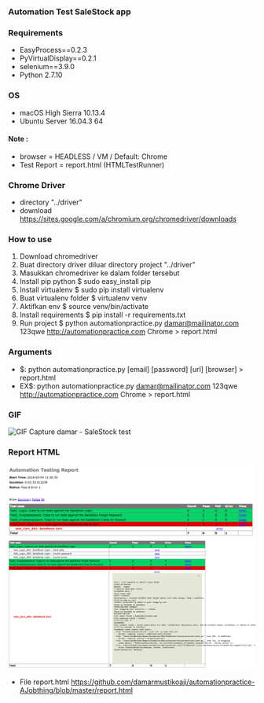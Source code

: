 ### Automation Test SaleStock app

### Requirements
- EasyProcess==0.2.3
- PyVirtualDisplay==0.2.1
- selenium==3.9.0
- Python 2.7.10

### OS
- macOS High Sierra 10.13.4
- Ubuntu Server 16.04.3 64

#### Note :
- browser = HEADLESS / VM / Default: Chrome
- Test Report = report.html (HTMLTestRunner)

### Chrome Driver
- directory "../driver"
- download https://sites.google.com/a/chromium.org/chromedriver/downloads

### How to use
1. Download chromedriver
2. Buat directory driver diluar directory project "../driver"
3. Masukkan chromedriver ke dalam folder tersebut
4. Install pip python $ sudo easy_install pip
5. Install virtualenv $ sudo pip install virtualenv
6. Buat virtualenv folder $ virtualenv venv
7. Aktifkan env $ source venv/bin/activate
8. Install requirements $ pip install -r requirements.txt
9. Run project $ python automationpractice.py damar@mailinator.com 123qwe http://automationpractice.com Chrome > report.html

### Arguments
- $: python automationpractice.py [email] [password] [url] [browser] > report.html
- EX$: python automationpractice.py damar@mailinator.com 123qwe http://automationpractice.com Chrome > report.html

### GIF
![GIF Capture damar - SaleStock test](readme/gifimage.gif)

### Report HTML
![Image Report damar - SaleStock test](readme/reportimage.png)
![Image Report damar - SaleStock test](readme/reportimage2.png)
- File report.html https://github.com/damarmustikoaji/automationpractice-AJobthing/blob/master/report.html
